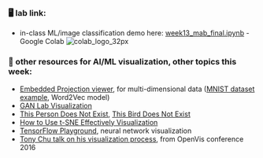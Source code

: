 ### 🖥️ lab link:
- in-class ML/image classification demo here: [week13_mab_final.ipynb](https://colab.research.google.com/github/mab253/dataviz_fall23/blob/main/week13/week13-mab-final.ipynb) -  Google Colab ![colab_logo_32px](https://github.com/mab253/dataviz_fall23/assets/17707843/9f26ae0a-cf0f-42c2-a1f5-584bb38a36c7)

### 🤖 other resources for AI/ML visualization, other topics this week:
- [Embedded Projection viewer](https://projector.tensorflow.org/), for multi-dimensional data ([MNIST dataset example](https://en.wikipedia.org/wiki/MNIST_database), Word2Vec model)
- [GAN Lab Visualization](https://poloclub.github.io/ganlab/)
- [This Person Does Not Exist](https://thispersondoesnotexist.com/), [This Bird Does Not Exist](https://twitter.com/bird_not_exist)
- [How to Use t-SNE Effectively Visualization](https://distill.pub/2016/misread-tsne/)
- [TensorFlow Playground](http://playground.tensorflow.org), neural network visualization
- [Tony Chu talk on his visualization process](https://www.youtube.com/watch?v=Z4tB6qyxHJA), from OpenVis conference 2016
  
